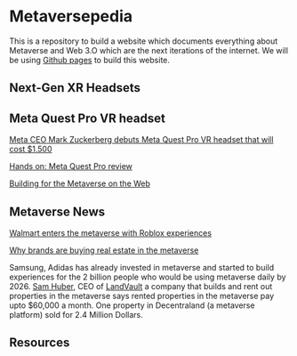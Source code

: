 # Metaversepedia

This is a repository to build a website which documents everything about Metaverse and Web 3.O which are the next iterations of the internet. We will be using [Github pages](https://pages.github.com/) to build this website. 

## Next-Gen XR Headsets

## Meta Quest Pro VR headset

[Meta CEO Mark Zuckerberg debuts Meta Quest Pro VR headset that will cost $1,500](https://www.cnbc.com/2022/10/11/mark-zuckerberg-debuts-meta-quest-pro-vr-headset-that-will-cost-1500.html)

[Hands on: Meta Quest Pro review](https://www.techradar.com/reviews/meta-quest-pro)

[Building for the Metaverse on the Web](https://www.facebook.com/RealityLabs/videos/1274502836638155)

## Metaverse News

[Walmart enters the metaverse with Roblox experiences](https://edition.cnn.com/2022/09/26/business/walmart-roblox-metaverse/index.html)

[Why brands are buying real estate in the metaverse](https://edition.cnn.com/videos/tech/2022/09/28/metaverse-real-estate-spc-intl.cnn)

Samsung, Adidas has already invested in metaverse and started to build experiences for the 2 billion people who would be using metaverse daily by 2026. [Sam Huber](https://www.linkedin.com/in/samhuber/), CEO of [LandVault](https://landvault.io/) a company that builds and rent out properties in the metaverse says rented properties in the metaverse pay upto $60,000 a month. One property in Decentraland (a metaverse platform) sold for 2.4 Million Dollars.

## Resources
